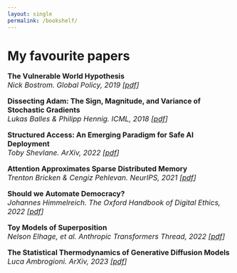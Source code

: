 ```yaml
---
layout: single
permalink: /bookshelf/
---
```

<h1>My favourite papers</h1>
<p style="font-size: 16px;"><b>The Vulnerable World Hypothesis</b><br>
<em>Nick Bostrom. Global Policy, 2019 [<a href="https://nickbostrom.com/papers/vulnerable.pdf">pdf</a>]</em><br>

<p style="font-size: 16px;"><b>Dissecting Adam: The Sign, Magnitude, and Variance of Stochastic Gradients</b><br>
<em>Lukas Balles & Philipp Hennig. ICML, 2018 [<a href="https://arxiv.org/pdf/1705.07774.pdf">pdf</a>]</em><br>

<p style="font-size: 16px;"><b>Structured Access: An Emerging Paradigm for Safe AI Deployment</b><br>
<em>Toby Shevlane. ArXiv, 2022 [<a href="https://arxiv.org/pdf/2201.05159.pdf">pdf</a>]</em><br>

<p style="font-size: 16px;"><b>Attention Approximates Sparse Distributed Memory</b><br>
<em>Trenton Bricken & Cengiz Pehlevan. NeurIPS, 2021 [<a href="https://arxiv.org/pdf/2111.05498.pdf">pdf</a>]</em><br>

<p style="font-size: 16px;"><b>Should we Automate Democracy?</b><br>
<em>Johannes Himmelreich. The Oxford Handbook of Digital Ethics, 2022 [<a href="https://johanneshimmelreich.net/papers/automate-democracy.pdf">pdf</a>]</em><br>

<p style="font-size: 16px;"><b>Toy Models of Superposition</b><br>
<em>Nelson Elhage, et al. Anthropic Transformers Thread, 2022 [<a href="https://transformer-circuits.pub/2022/toy_model/index.html">pdf</a>]</em><br>

<p style="font-size: 16px;"><b>The Statistical Thermodynamics of Generative Diffusion Models</b><br>
<em>Luca Ambrogioni. ArXiv, 2023 [<a href="https://arxiv.org/pdf/2310.17467.pdf#:~:text=Using%20this%20reformulation%2C%20we%20show,condition%20in%20the%20generative%20dynamics.">pdf</a>]</em><br>

